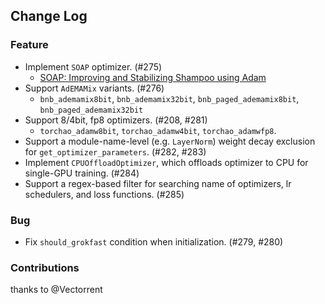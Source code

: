 ## Change Log

### Feature

* Implement `SOAP` optimizer. (#275)
    * [SOAP: Improving and Stabilizing Shampoo using Adam](https://arxiv.org/abs/2409.11321) 
* Support `AdEMAMix` variants. (#276)
    * `bnb_ademamix8bit`, `bnb_ademamix32bit`, `bnb_paged_ademamix8bit`, `bnb_paged_ademamix32bit`
* Support 8/4bit, fp8 optimizers. (#208, #281)
    * `torchao_adamw8bit`, `torchao_adamw4bit`, `torchao_adamwfp8`.
* Support a module-name-level (e.g. `LayerNorm`) weight decay exclusion for `get_optimizer_parameters`. (#282, #283)
* Implement `CPUOffloadOptimizer`, which offloads optimizer to CPU for single-GPU training. (#284)
* Support a regex-based filter for searching name of optimizers, lr schedulers, and loss functions. (#285)

### Bug

* Fix `should_grokfast` condition when initialization. (#279, #280)

### Contributions

thanks to @Vectorrent
